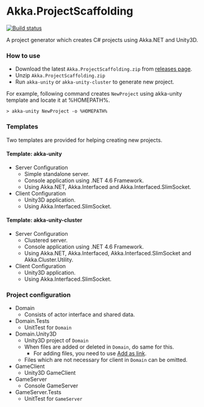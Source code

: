 # Akka.ProjectScaffolding

[![Build status](https://ci.appveyor.com/api/projects/status/il7w2t6bxuy82d2b?svg=true)](https://ci.appveyor.com/project/veblush/akka-projectscaffolding)

A project generator which creates C# projects using Akka.NET and Unity3D.

### How to use

- Download the latest `Akka.ProjectScaffolding.zip` from [releases page](https://github.com/SaladLab/Akka.ProjectScaffolding/releases).
- Unzip `Akka.ProjectScaffolding.zip`
- Run `akka-unity` or `akka-unity-cluster` to generate new project.

For example, following command creates `NewProject` using akka-unity template
and locate it at %HOMEPATH%.

```
> akka-unity NewProject -o %HOMEPATH%
```

### Templates

Two templates are provided for helping creating new projects.

#### Template: akka-unity

- Server Configuration
  - Simple standalone server.
  - Console application using .NET 4.6 Framework.
  - Using Akka.NET, Akka.Interfaced and Akka.Interfaced.SlimSocket.
- Client Configuration
  - Unity3D application.
  - Using Akka.Interfaced.SlimSocket.

#### Template: akka-unity-cluster

- Server Configuration
  - Clustered server.
  - Console application using .NET 4.6 Framework.
  - Using Akka.NET, Akka.Interfaced, Akka.Interfaced.SlimSocket and Akka.Cluster.Utility.
- Client Configuration
  - Unity3D application.
  - Using Akka.Interfaced.SlimSocket.

### Project configuration

- Domain
  - Consists of actor interface and shared data.
- Domain.Tests
  - UnitTest for `Domain`
- Domain.Unity3D
  - Unity3D project of `Domain`
  - When files are added or deleted in `Domain`, do same for this.
    - For adding files, you need to use
      [Add as link](https://msdn.microsoft.com/en-us/library/windows/apps/jj714082.aspx).
  - Files which are not necessary for client in `Domain` can be omitted.
- GameClient
  - Unity3D GameClient
- GameServer
  - Console GameServer
- GameServer.Tests
  - UnitTest for `GameServer`
